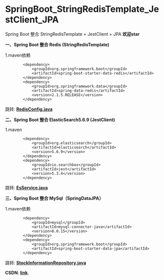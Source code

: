 # SpringBoot_StringRedisTemplate_JestClient_JPA
Spring Boot 整合 StringRedisTemplate + JestClient + JPA     **欢迎star**

**一、Spring Boot 整合 Redis (StringRedisTemplate)**

1.maven依赖
```
        <dependency>
            <groupId>org.springframework.boot</groupId>
            <artifactId>spring-boot-starter-data-redis</artifactId>
        </dependency>
        <dependency>
            <groupId>org.springframework.data</groupId>
            <artifactId>spring-data-redis</artifactId>
            <version>2.1.5.RELEASE</version>
        </dependency>
```
跳转: [**RedisConfig.java**](https://github.com/TianShengBingFeiNiuRen/SpringBoot_StringRedisTemplate_JestClient_JPA/blob/master/stock-market-macd-calculate/src/main/java/com/blockchaindata/stockmarketmacdcalculate/config/RedisConfig.java)

**二、Spring Boot 整合 ElasticSearch5.6.9 (JestClient)**

1.maven

```
        <dependency>
            <groupId>org.elasticsearch</groupId>
            <artifactId>elasticsearch</artifactId>
            <version>5.6.9</version>
        </dependency>
        <dependency>
            <groupId>io.searchbox</groupId>
            <artifactId>jest</artifactId>
            <version>5.3.4</version>
        </dependency>
```
跳转: [**EsService.java**](https://github.com/TianShengBingFeiNiuRen/SpringBoot_StringRedisTemplate_JestClient_JPA/blob/master/stock-market-macd-calculate/src/main/java/com/blockchaindata/stockmarketmacdcalculate/service/EsService.java)

**三、Spring Boot 整合 MySql（SpringDataJPA）**

1.maven依赖

```
        <dependency>
            <groupId>mysql</groupId>
            <artifactId>mysql-connector-java</artifactId>
            <version>8.0.15</version>
        </dependency>
        <dependency>
            <groupId>org.springframework.boot</groupId>
            <artifactId>spring-boot-starter-data-jpa</artifactId>
        </dependency>
```
跳转: [**StockInformationRepository.java**](https://github.com/TianShengBingFeiNiuRen/SpringBoot_StringRedisTemplate_JestClient_JPA/blob/master/stock-market-macd-calculate/src/main/java/com/blockchaindata/stockmarketmacdcalculate/dao/StockInformationRepository.java)

**CSDN**: [**link**](https://blog.csdn.net/weixin_39792935/article/details/87862919).

